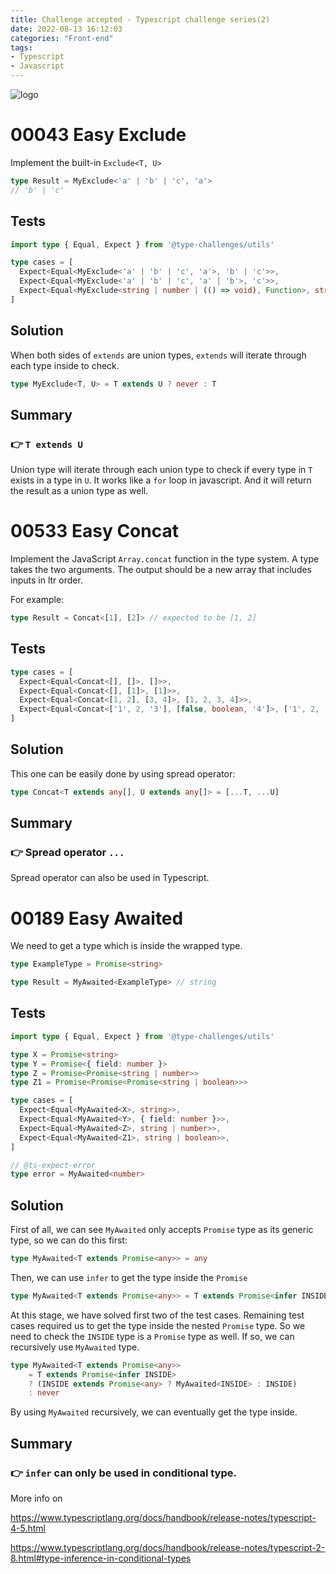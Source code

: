 ```yaml
---
title: Challenge accepted - Typescript challenge series(2)
date: 2022-08-13 16:12:03
categories: "Front-end"
tags:
- Typescript
- Javascript
---
```


![logo](https://tsch.js.org/logo.svg)

# 00043 Easy Exclude

Implement the built-in `Exclude<T, U>`

```ts
type Result = MyExclude<'a' | 'b' | 'c', 'a'>
// 'b' | 'c'
```

## Tests
```ts
import type { Equal, Expect } from '@type-challenges/utils'

type cases = [
  Expect<Equal<MyExclude<'a' | 'b' | 'c', 'a'>, 'b' | 'c'>>,
  Expect<Equal<MyExclude<'a' | 'b' | 'c', 'a' | 'b'>, 'c'>>,
  Expect<Equal<MyExclude<string | number | (() => void), Function>, string | number>>,
]
```

## Solution

When both sides of `extends` are union types, `extends` will iterate through each type inside to check.


```ts
type MyExclude<T, U> = T extends U ? never : T
```

## Summary

### 👉 `T extends U`
Union type will iterate through each union type to check if every type in `T` exists in a type in `U`. It works like a `for` loop in javascript. And it will return the result as a union type as well.

# 00533 Easy Concat

Implement the JavaScript `Array.concat` function in the type system. A type takes the two arguments. The output should be a new array that includes inputs in ltr order.

For example:
```ts
type Result = Concat<[1], [2]> // expected to be [1, 2]
```

## Tests
```ts
type cases = [
  Expect<Equal<Concat<[], []>, []>>,
  Expect<Equal<Concat<[], [1]>, [1]>>,
  Expect<Equal<Concat<[1, 2], [3, 4]>, [1, 2, 3, 4]>>,
  Expect<Equal<Concat<['1', 2, '3'], [false, boolean, '4']>, ['1', 2, '3', false, boolean, '4']>>,
]
```

## Solution

This one can be easily done by using spread operator:

```ts
type Concat<T extends any[], U extends any[]> = [...T, ...U]
```

## Summary

### 👉 Spread operator `...`
Spread operator can also be used in Typescript.

# 00189 Easy Awaited

We need to get a type which is inside the wrapped type.
```ts
type ExampleType = Promise<string>

type Result = MyAwaited<ExampleType> // string
```

## Tests
```ts
import type { Equal, Expect } from '@type-challenges/utils'

type X = Promise<string>
type Y = Promise<{ field: number }>
type Z = Promise<Promise<string | number>>
type Z1 = Promise<Promise<Promise<string | boolean>>>

type cases = [
  Expect<Equal<MyAwaited<X>, string>>,
  Expect<Equal<MyAwaited<Y>, { field: number }>>,
  Expect<Equal<MyAwaited<Z>, string | number>>,
  Expect<Equal<MyAwaited<Z1>, string | boolean>>,
]

// @ts-expect-error
type error = MyAwaited<number>
```

## Solution

First of all, we can see `MyAwaited` only accepts `Promise` type as its generic type, so we can do this first:
```ts
type MyAwaited<T extends Promise<any>> = any
```

Then, we can use `infer` to get the type inside the `Promise`

```ts
type MyAwaited<T extends Promise<any>> = T extends Promise<infer INSIDE> ? INSIDE : never
```

At this stage, we have solved first two of the test cases. Remaining test cases required us to get the type inside the nested `Promise` type. So we need to check the `INSIDE` type is a `Promise` type as well. If so, we can recursively use `MyAwaited` type.

```ts
type MyAwaited<T extends Promise<any>> 
    = T extends Promise<infer INSIDE>
    ? (INSIDE extends Promise<any> ? MyAwaited<INSIDE> : INSIDE)
    : never
```
By using `MyAwaited` recursively, we can eventually get the type inside.

## Summary
### 👉 `infer` can only be used in conditional type.
More info on 

https://www.typescriptlang.org/docs/handbook/release-notes/typescript-4-5.html

https://www.typescriptlang.org/docs/handbook/release-notes/typescript-2-8.html#type-inference-in-conditional-types